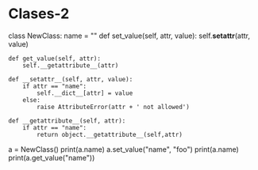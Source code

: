# Clases-2



class NewClass:
    name = ""
    def set_value(self, attr, value):
        self.__setattr__(attr, value)

    def get_value(self, attr):
        self.__getattribute__(attr)

    def __setattr__(self, attr, value):
        if attr == "name":
            self.__dict__[attr] = value
        else:
            raise AttributeError(attr + ' not allowed')

    def __getattribute__(self, attr):
        if attr == "name":
            return object.__getattribute__(self,attr)


a = NewClass()
print(a.name)
a.set_value("name", "foo")
print(a.name)
print(a.get_value("name"))
